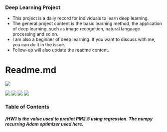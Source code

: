 ### Deep Learning Project

- This project is a daily record for individuals to learn deep learning.
- The general project content is the basic learning method, the application of deep learning, such as image recognition, natural language processing and so on.
- I am also a beginner of deep learning. If you want to discuss with me, you can do it in the issue.
- Follow-up will also update the readme content.

# Readme.md

![](https://cdn-images-1.medium.com/max/1200/1*0Y-h9R3ebygBLJMxmZ9VZA.jpeg)

![](https://img.shields.io/github/issues/JusperLee/Deep-Learning.svg) ![](https://img.shields.io/github/forks/JusperLee/Deep-Learning.svg) ![](https://img.shields.io/github/stars/JusperLee/Deep-Learning.svg) ![](https://img.shields.io/github/license/JusperLee/Deep-Learning.svg)

### Table of Contents
##### /HW1  is the value used to predict PM2.5 using regression. The numpy recurring Adam optimizer used here.



